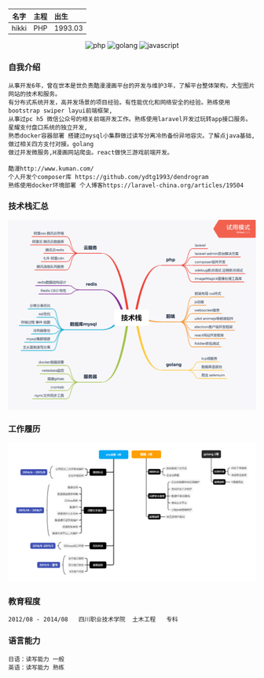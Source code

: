 
<table style="text-align:center;">
    <thead>
        <tr>
            <th style="text-align:center;">名字</th>
            <th style="text-align:left;">主程</th>
            <th style="text-align:left;">出生</th>
        </tr>
    </thead>
    <tbody>
        <tr>
            <td style="text-align:left;">hikki</td>
            <td style="text-align:left;">PHP</td>
            <td style="text-align:left;">1993.03</td>
        </tr>
    </tbody>
</table>


<p align="center">
<img src="https://img.shields.io/badge/php-6years-blue" alt="php">
<img src="https://img.shields.io/badge/golang-2years-lightgrey" alt="golang">
<img src="https://img.shields.io/badge/html%2Bcss%2Bjavascript-6years-yellow" alt="javascript">
</p>

### 自我介绍
    从事开发6年，曾在世本是世负责酷漫漫画平台的开发与维护3年，了解平台整体架构，大型图片网站的技术和服务。
    有分布式系统开发，高并发场景的项目经验。有性能优化和网络安全的经验。熟练使用bootstrap swiper layui前端框架,
    从事过pc h5 微信公众号的相关前端开发工作。熟练使用laravel开发过玩转app接口服务。星耀支付盘口系统的独立开发,
    熟悉docker容器部署 搭建过mysql小集群做过读写分离冷热备份异地容灾。了解点java基础,做过相关四方支付对接。golang
    做过并发微服务,H漫画网站爬虫。react做快三游戏前端开发。
    
    酷漫http://www.kuman.com/
    个人开发个composer库 https://github.com/ydtg1993/dendrogram
    熟练使用docker环境部署 个人博客https://laravel-china.org/articles/19504
    
### 技术栈汇总
<p align="center">
<img src="https://github.com/ydtg1993/-resume/blob/master/technology.png" alt="technology">
</p>

### 工作履历
<p align="center">
<img src="https://github.com/ydtg1993/-resume/blob/master/journey.png" alt="journey">
</p>

### 教育程度
    2012/08 - 2014/08   四川职业技术学院  土木工程   专科 
### 语言能力
    日语：读写能力 一般
    英语：读写能力 熟练

    
